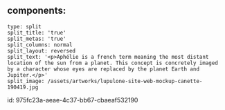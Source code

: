 components:
  -
    type: split
    split_title: 'true'
    split_metas: 'true'
    split_columns: normal
    split_layout: reversed
    split_text: '<p>Aphélie is a french term meaning the most distant location of the sun from a planet. This concept is concretely imaged by a character whose eyes are replaced by the planet Earth and Jupiter.</p>'
    split_image: /assets/artworks/lupulone-site-web-mockup-canette-190419.jpg
id: 975fc23a-aeae-4c37-bb67-cbaeaf532190
